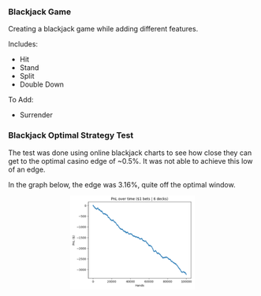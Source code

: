 ### Blackjack Game

Creating a blackjack game while adding different features.

Includes:
* Hit
* Stand
* Split
* Double Down

To Add:
* Surrender

### Blackjack Optimal Strategy Test

The test was done using online blackjack charts to see how close they can get to the optimal casino edge of ~0.5%.
It was not able to achieve this low of an edge. 

In the graph below, the edge was 3.16%, quite off the optimal window.

<p align="center">
<img alt="results.png" height="50%" src="optimal_strat/results.png" width="50%"/>
</p>
